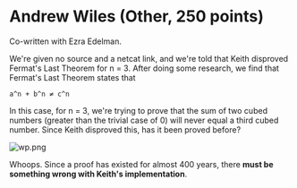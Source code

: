 # Andrew Wiles (Other, 250 points)

Co-written with Ezra Edelman.

We're given no source and a netcat link, and we're told that Keith disproved Fermat's Last Theorem for n = 3. After doing some research, we find that Fermat's Last Theorem states that

```
a^n + b^n ≠ c^n
```

In this case, for n = 3, we're trying to prove that the sum of two cubed numbers (greater than the trivial case of 0) will never equal a third cubed number. Since Keith disproved this, has it been proved before?

![wp.png](wp.png)

Whoops. Since a proof has existed for almost 400 years, there **must be something wrong with Keith's implementation**.